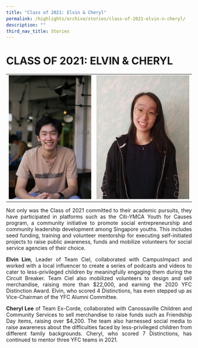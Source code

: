 ```yaml
---
title: "Class of 2021: Elvin & Cheryl"
permalink: /highlights/archive/stories/class-of-2021-elvin-n-cheryl/
description: ""
third_nav_title: Stories
---
```

# CLASS OF 2021: ELVIN & CHERYL

|   |   |
|---|---|
|  ![](/images/Archive/Stories/Elvin.jpeg) | ![](/images/Archive/Stories/Cheryl.jpeg)  |

<p style="text-align: justify;">Not only was the Class of 2021 committed to their academic pursuits, they have participated in platforms such as the Citi-YMCA Youth for Causes program, a community initiative to promote social entrepreneurship and community leadership development among Singapore youths. This includes seed funding, training and volunteer mentorship for executing self-initiated projects to raise public awareness, funds and mobilize volunteers for social service agencies of their choice.</p>  

<p style="text-align: justify;"><b>Elvin Lim</b>, Leader of Team Ciel, collaborated with CampusImpact and worked with a local influencer to create a series of podcasts and videos to cater to less-privileged children by meaningfully engaging them during the Circuit Breaker. Team Ciel also mobilized volunteers to design and sell merchandise, raising more than $22,000, and earning the 2020 YFC Distinction Award. Elvin, who scored 4 Distinctions, has even stepped up as Vice-Chairman of the YFC Alumni Committee.</p>  

<p style="text-align: justify;"><b>Cheryl Lee</b> of Team Ex-Corde, collaborated with Canossaville Children and Community Services to sell merchandise to raise funds such as Friendship Day items, raising over $4,200. The team also harnessed social media to raise awareness about the difficulties faced by less-privileged children from different family backgrounds. Cheryl, who scored 7 Distinctions, has continued to mentor three YFC teams in 2021.</p>